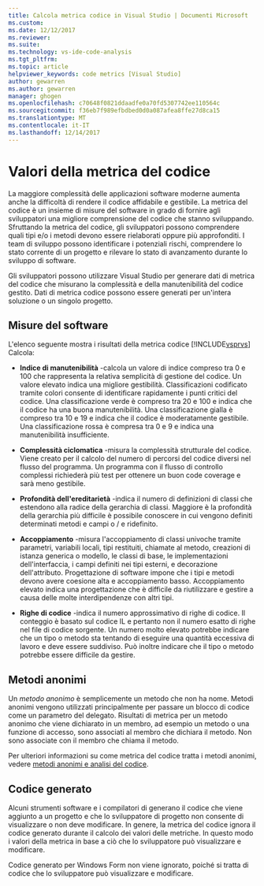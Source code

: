```yaml
---
title: Calcola metrica codice in Visual Studio | Documenti Microsoft
ms.custom: 
ms.date: 12/12/2017
ms.reviewer: 
ms.suite: 
ms.technology: vs-ide-code-analysis
ms.tgt_pltfrm: 
ms.topic: article
helpviewer_keywords: code metrics [Visual Studio]
author: gewarren
ms.author: gewarren
manager: ghogen
ms.openlocfilehash: c70648f0821ddaadfe0a70fd5307742ee110564c
ms.sourcegitcommit: f36eb7f989efbdbed0d0a087afea8ffe27d8ca15
ms.translationtype: MT
ms.contentlocale: it-IT
ms.lasthandoff: 12/14/2017
---
```

# <a name="code-metrics-values"></a>Valori della metrica del codice

La maggiore complessità delle applicazioni software moderne aumenta anche la difficoltà di rendere il codice affidabile e gestibile. La metrica del codice è un insieme di misure del software in grado di fornire agli sviluppatori una migliore comprensione del codice che stanno sviluppando. Sfruttando la metrica del codice, gli sviluppatori possono comprendere quali tipi e/o i metodi devono essere rielaborati oppure più approfonditi. I team di sviluppo possono identificare i potenziali rischi, comprendere lo stato corrente di un progetto e rilevare lo stato di avanzamento durante lo sviluppo di software.

Gli sviluppatori possono utilizzare Visual Studio per generare dati di metrica del codice che misurano la complessità e della manutenibilità del codice gestito. Dati di metrica codice possono essere generati per un'intera soluzione o un singolo progetto.

## <a name="software-measurements"></a>Misure del software

L'elenco seguente mostra i risultati della metrica codice [!INCLUDE[vsprvs](../code-quality/includes/vsprvs_md.md)] Calcola:

- **Indice di manutenibilità** -calcola un valore di indice compreso tra 0 e 100 che rappresenta la relativa semplicità di gestione del codice. Un valore elevato indica una migliore gestibilità. Classificazioni codificato tramite colori consente di identificare rapidamente i punti critici del codice. Una classificazione verde è compreso tra 20 e 100 e indica che il codice ha una buona manutenibilità. Una classificazione gialla è compreso tra 10 e 19 e indica che il codice è moderatamente gestibile. Una classificazione rossa è compresa tra 0 e 9 e indica una manutenibilità insufficiente.

- **Complessità ciclomatica** -misura la complessità strutturale del codice. Viene creato per il calcolo del numero di percorsi del codice diversi nel flusso del programma. Un programma con il flusso di controllo complessi richiederà più test per ottenere un buon code coverage e sarà meno gestibile.

- **Profondità dell'ereditarietà** -indica il numero di definizioni di classi che estendono alla radice della gerarchia di classi. Maggiore è la profondità della gerarchia più difficile è possibile conoscere in cui vengono definiti determinati metodi e campi o / e ridefinito.

- **Accoppiamento** -misura l'accoppiamento di classi univoche tramite parametri, variabili locali, tipi restituiti, chiamate al metodo, creazioni di istanza generica o modello, le classi di base, le implementazioni dell'interfaccia, i campi definiti nei tipi esterni, e decorazione dell'attributo. Progettazione di software impone che i tipi e metodi devono avere coesione alta e accoppiamento basso. Accoppiamento elevato indica una progettazione che è difficile da riutilizzare e gestire a causa delle molte interdipendenze con altri tipi.

- **Righe di codice** -indica il numero approssimativo di righe di codice. Il conteggio è basato sul codice IL e pertanto non il numero esatto di righe nel file di codice sorgente. Un numero molto elevato potrebbe indicare che un tipo o metodo sta tentando di eseguire una quantità eccessiva di lavoro e deve essere suddiviso. Può inoltre indicare che il tipo o metodo potrebbe essere difficile da gestire.

## <a name="anonymous-methods"></a>Metodi anonimi

Un *metodo anonimo* è semplicemente un metodo che non ha nome. Metodi anonimi vengono utilizzati principalmente per passare un blocco di codice come un parametro del delegato. Risultati di metrica per un metodo anonimo che viene dichiarato in un membro, ad esempio un metodo o una funzione di accesso, sono associati al membro che dichiara il metodo. Non sono associate con il membro che chiama il metodo.

Per ulteriori informazioni su come metrica del codice tratta i metodi anonimi, vedere [metodi anonimi e analisi del codice](../code-quality/anonymous-methods-and-code-analysis.md).

## <a name="generated-code"></a>Codice generato

Alcuni strumenti software e i compilatori di generano il codice che viene aggiunto a un progetto e che lo sviluppatore di progetto non consente di visualizzare o non deve modificare. In genere, la metrica del codice ignora il codice generato durante il calcolo dei valori delle metriche. In questo modo i valori della metrica in base a ciò che lo sviluppatore può visualizzare e modificare.

Codice generato per Windows Form non viene ignorato, poiché si tratta di codice che lo sviluppatore può visualizzare e modificare.